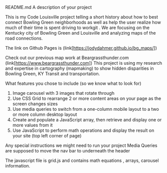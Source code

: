 README.md
A description of your project

This is my Code Louisville project telling a short history about how to best connect Bowling Green neighborhoods as well as help the user realize how much of their time is spent driving to workgit . We are focusing on the Kentucky city of Bowling Green and Louisville and analyzing maps of the road connections. 

The link on Github Pages is (link[https://jodydahmer.github.io/bg_maps/])


Check out our previous map work at Beargrassthunder.com (link[https://www.beargrassthunder.com])
This project is using my research and expertise in cartography (mapmaking) to show hidden disparities in Bowling Green, KY Transit and transportation.
 
What features you chose to include (so we know what to look for)

1. Image carousel with 3 images that rotate through
2. Use CSS Grid to rearrange 2 or more content areas on your page as the screen changes sizes
3. Use media queries to switch from a one-column mobile layout to a two or more column desktop layout 
4. Create and populate a JavaScript array, then retrieve and display one or more values from it
5. Use JavaScript to perform math operations and display the result on your site (top left corner of page)


Any special instructions we might need to run your project
 Media Queries are supposed to move the nav bar to underneath the header




The javascript file is grid.js and contains math equations , arrays, carousel information.

